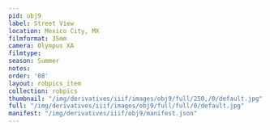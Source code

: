 ```yaml
---
pid: obj9
label: Street View
location: Mexico City, MX
filmformat: 35mm
camera: Olympus XA
filmtype: 
season: Summer
notes: 
order: '08'
layout: robpics_item
collection: robpics
thumbnail: "/img/derivatives/iiif/images/obj9/full/250,/0/default.jpg"
full: "/img/derivatives/iiif/images/obj9/full/full/0/default.jpg"
manifest: "/img/derivatives/iiif/obj9/manifest.json"
---
```

